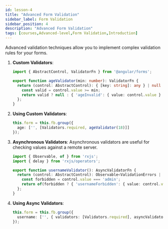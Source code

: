 ```yaml
---
id: lesson-4
title: "Advanced Form Validation"
sidebar_label: Form Validation
sidebar_position: 4
description: "Advanced Form Validation"
tags: [courses,Advanced-level,Form Validation,Introduction]
---
```


 

Advanced validation techniques allow you to implement complex validation rules for your forms.

1. **Custom Validators**:
   ```typescript
   import { AbstractControl, ValidatorFn } from '@angular/forms';

   export function ageValidator(min: number): ValidatorFn {
     return (control: AbstractControl): { [key: string]: any } | null => {
       const valid = control.value >= min;
       return valid ? null : { 'ageInvalid': { value: control.value } };
     };
   }
   ```

2. **Using Custom Validators**:
   ```typescript
   this.form = this.fb.group({
     age: ['', [Validators.required, ageValidator(18)]]
   });
   ```

3. **Asynchronous Validators**:
   Asynchronous validators are useful for checking values against a remote server.
   ```typescript
   import { Observable, of } from 'rxjs';
   import { delay } from 'rxjs/operators';

   export function usernameValidator(): AsyncValidatorFn {
     return (control: AbstractControl): Observable<ValidationErrors | null> => {
       const forbidden = control.value === 'admin';
       return of(forbidden ? { 'usernameForbidden': { value: control.value } } : null).pipe(delay(1000));
     };
   }
   ```

4. **Using Async Validators**:
   ```typescript
   this.form = this.fb.group({
     username: ['', { validators: [Validators.required], asyncValidators: [usernameValidator()] }]
   });
   ```
 
